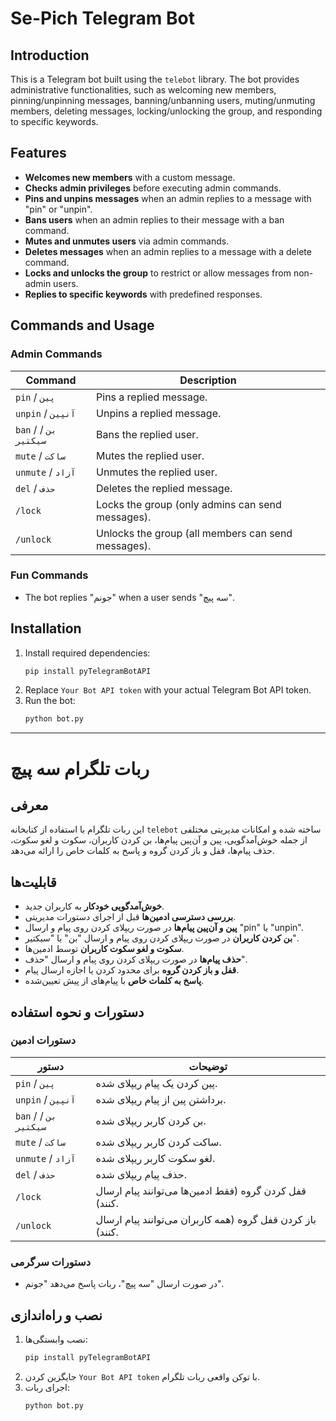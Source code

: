 # Se-Pich Telegram Bot

## Introduction
This is a Telegram bot built using the `telebot` library. The bot provides administrative functionalities, such as welcoming new members, pinning/unpinning messages, banning/unbanning users, muting/unmuting members, deleting messages, locking/unlocking the group, and responding to specific keywords.

## Features
- **Welcomes new members** with a custom message.
- **Checks admin privileges** before executing admin commands.
- **Pins and unpins messages** when an admin replies to a message with "pin" or "unpin".
- **Bans users** when an admin replies to their message with a ban command.
- **Mutes and unmutes users** via admin commands.
- **Deletes messages** when an admin replies to a message with a delete command.
- **Locks and unlocks the group** to restrict or allow messages from non-admin users.
- **Replies to specific keywords** with predefined responses.

## Commands and Usage
### Admin Commands
| Command | Description |
|---------|-------------|
| `pin` / `پین` | Pins a replied message. |
| `unpin` / `آنپین` | Unpins a replied message. |
| `ban` / `بن` / `سیکتیر` | Bans the replied user. |
| `mute` / `ساکت` | Mutes the replied user. |
| `unmute` / `آزاد` | Unmutes the replied user. |
| `del` / `حذف` | Deletes the replied message. |
| `/lock` | Locks the group (only admins can send messages). |
| `/unlock` | Unlocks the group (all members can send messages). |

### Fun Commands
- The bot replies "جونم" when a user sends "سه پیچ".

## Installation
1. Install required dependencies:
   ```bash
   pip install pyTelegramBotAPI
   ```
2. Replace `Your Bot API token` with your actual Telegram Bot API token.
3. Run the bot:
   ```bash
   python bot.py
   ```

---

# ربات تلگرام سه پیچ

## معرفی
این ربات تلگرام با استفاده از کتابخانه `telebot` ساخته شده و امکانات مدیریتی مختلفی از جمله خوش‌آمدگویی، پین و آن‌پین پیام‌ها، بن کردن کاربران، سکوت و لغو سکوت، حذف پیام‌ها، قفل و باز کردن گروه و پاسخ به کلمات خاص را ارائه می‌دهد.

## قابلیت‌ها
- **خوش‌آمدگویی خودکار** به کاربران جدید.
- **بررسی دسترسی ادمین‌ها** قبل از اجرای دستورات مدیریتی.
- **پین و آن‌پین پیام‌ها** در صورت ریپلای کردن روی پیام و ارسال "pin" یا "unpin".
- **بن کردن کاربران** در صورت ریپلای کردن روی پیام و ارسال "بن" یا "سیکتیر".
- **سکوت و لغو سکوت کاربران** توسط ادمین‌ها.
- **حذف پیام‌ها** در صورت ریپلای کردن روی پیام و ارسال "حذف".
- **قفل و باز کردن گروه** برای محدود کردن یا اجازه ارسال پیام.
- **پاسخ به کلمات خاص** با پیام‌های از پیش تعیین‌شده.

## دستورات و نحوه استفاده
### دستورات ادمین
| دستور | توضیحات |
|---------|-------------|
| `pin` / `پین` | پین کردن یک پیام ریپلای شده. |
| `unpin` / `آنپین` | برداشتن پین از پیام ریپلای شده. |
| `ban` / `بن` / `سیکتیر` | بن کردن کاربر ریپلای شده. |
| `mute` / `ساکت` | ساکت کردن کاربر ریپلای شده. |
| `unmute` / `آزاد` | لغو سکوت کاربر ریپلای شده. |
| `del` / `حذف` | حذف پیام ریپلای شده. |
| `/lock` | قفل کردن گروه (فقط ادمین‌ها می‌توانند پیام ارسال کنند). |
| `/unlock` | باز کردن قفل گروه (همه کاربران می‌توانند پیام ارسال کنند). |

### دستورات سرگرمی
- در صورت ارسال "سه پیچ"، ربات پاسخ می‌دهد "جونم".

## نصب و راه‌اندازی
1. نصب وابستگی‌ها:
   ```bash
   pip install pyTelegramBotAPI
   ```
2. جایگزین کردن `Your Bot API token` با توکن واقعی ربات تلگرام.
3. اجرای ربات:
   ```bash
   python bot.py
   ```

